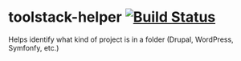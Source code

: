 # toolstack-helper [![Build Status](https://travis-ci.org/mglaman/toolstack-helper.svg)](https://travis-ci.org/mglaman/toolstack-helper)
Helps identify what kind of project is in a folder (Drupal, WordPress, Symfonfy, etc.)
